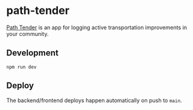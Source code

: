 # path-tender
[Path Tender](path-tender.pages.dev) is an app for logging active transportation improvements in your community.

## Development
```shellscript
npm run dev
```

## Deploy
The backend/frontend deploys happen automatically on push to `main`.
